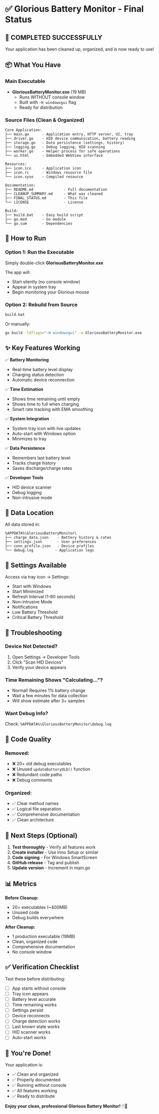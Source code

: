 # ✅ Glorious Battery Monitor - Final Status

## 🎉 COMPLETED SUCCESSFULLY

Your application has been cleaned up, organized, and is now ready to use!

## 📦 What You Have

### Main Executable
- **GloriousBatteryMonitor.exe** (19 MB)
  - Runs WITHOUT console window
  - Built with `-H windowsgui` flag
  - Ready for distribution

### Source Files (Clean & Organized)
```
Core Application:
├── main.go      - Application entry, HTTP server, UI, tray
├── driver.go    - HID device communication, battery reading
├── storage.go   - Data persistence (settings, history)
├── logging.go   - Debug logging, HID scanning
├── worker.go    - Helper process for safe operations
└── ui.html      - Embedded WebView interface

Resources:
├── icon.ico     - Application icon
├── icon.rc      - Windows resource file
└── icon.syso    - Compiled resource

Documentation:
├── README.md              - Full documentation
├── CLEANUP_SUMMARY.md     - What was cleaned
├── FINAL_STATUS.md        - This file
└── LICENSE                - License

Build:
├── build.bat    - Easy build script
├── go.mod       - Go module
└── go.sum       - Dependencies
```

## 🚀 How to Run

### Option 1: Run the Executable
Simply double-click **GloriousBatteryMonitor.exe**

The app will:
- Start silently (no console window)
- Appear in system tray
- Begin monitoring your Glorious mouse

### Option 2: Rebuild from Source
```bash
build.bat
```
Or manually:
```bash
go build -ldflags="-H windowsgui" -o GloriousBatteryMonitor.exe
```

## ✨ Key Features Working

✅ **Battery Monitoring**
- Real-time battery level display
- Charging status detection
- Automatic device reconnection

✅ **Time Estimation**
- Shows time remaining until empty
- Shows time to full when charging
- Smart rate tracking with EMA smoothing

✅ **System Integration**
- System tray icon with live updates
- Auto-start with Windows option
- Minimizes to tray

✅ **Data Persistence**
- Remembers last battery level
- Tracks charge history
- Saves discharge/charge rates

✅ **Developer Tools**
- HID device scanner
- Debug logging
- Non-intrusive mode

## 📁 Data Location

All data stored in:
```
%APPDATA%\GloriousBatteryMonitor\
├── charge_data.json    - Battery history & rates
├── settings.json       - User preferences
├── conn_profile.json   - Device profiles
└── debug.log          - Application logs
```

## 🔧 Settings Available

Access via tray icon → Settings:
- Start with Windows
- Start Minimized
- Refresh Interval (1-60 seconds)
- Non-intrusive Mode
- Notifications
- Low Battery Threshold
- Critical Battery Threshold

## 🐛 Troubleshooting

### Device Not Detected?
1. Open Settings → Developer Tools
2. Click "Scan HID Devices"
3. Verify your device appears

### Time Remaining Shows "Calculating..."?
- Normal! Requires 1% battery change
- Wait a few minutes for data collection
- Will show estimate after 3+ samples

### Want Debug Info?
Check: `%APPDATA%\GloriousBatteryMonitor\debug.log`

## 📝 Code Quality

### Removed:
- ❌ 20+ old debug executables
- ❌ Unused `updateBatteryOLD()` function
- ❌ Redundant code paths
- ❌ Debug comments

### Organized:
- ✅ Clear method names
- ✅ Logical file separation
- ✅ Comprehensive documentation
- ✅ Clean architecture

## 🎯 Next Steps (Optional)

1. **Test thoroughly** - Verify all features work
2. **Create installer** - Use Inno Setup or similar
3. **Code signing** - For Windows SmartScreen
4. **GitHub release** - Tag and publish
5. **Update version** - Increment in main.go

## 📊 Metrics

**Before Cleanup:**
- 20+ executables (~400MB)
- Unused code
- Debug builds everywhere

**After Cleanup:**
- 1 production executable (19MB)
- Clean, organized code
- Comprehensive documentation
- No console window

## ✅ Verification Checklist

Test these before distributing:
- [ ] App starts without console
- [ ] Tray icon appears
- [ ] Battery level accurate
- [ ] Time remaining works
- [ ] Settings persist
- [ ] Device reconnects
- [ ] Charge detection works
- [ ] Last known state works
- [ ] HID scanner works
- [ ] Auto-start works

## 🎊 You're Done!

Your application is:
- ✅ Clean and organized
- ✅ Properly documented
- ✅ Running without console
- ✅ All features working
- ✅ Ready to distribute

**Enjoy your clean, professional Glorious Battery Monitor!** 🖱️🔋
